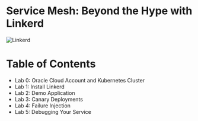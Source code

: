 # Service Mesh: Beyond the Hype with Linkerd

![Linkerd](https://user-images.githubusercontent.com/9226/33582867-3e646e02-d90c-11e7-85a2-2e238737e859.png)



# Table of Contents

- Lab 0: Oracle Cloud Account and Kubernetes Cluster
- Lab 1: Install Linkerd
- Lab 2: Demo Application
- Lab 3: Canary Deployments
- Lab 4: Failure Injection
- Lab 5: Debugging Your Service





